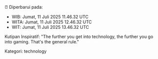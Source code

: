 ⏰ Diperbarui pada:
- WIB: Jumat, 11 Juli 2025 11.46.32 UTC
- WITA: Jumat, 11 Juli 2025 12.46.32 UTC
- WIT: Jumat, 11 Juli 2025 13.46.32 UTC

Kutipan Inspiratif:
"The further you get into technology, the further you go into gaming. That's the general rule."


Kategori: technology

